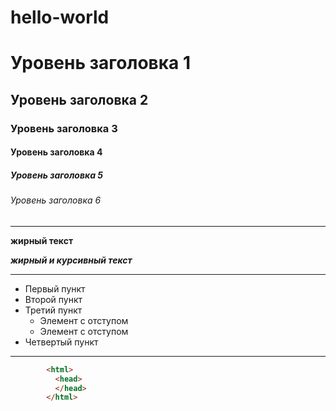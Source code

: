 # hello-world

# Уровень заголовка 1  

## Уровень заголовка 2  

### Уровень заголовка 3  

#### Уровень заголовка 4  

##### Уровень заголовка 5  

###### Уровень заголовка 6  

***

**жирный текст**  

***жирный и курсивный текст***  

***

- Первый пункт
- Второй пункт
- Третий пункт
  - Элемент с отступом
  - Элемент с отступом
- Четвертый пункт

***

```html
        <html>
          <head>
          </head>
        </html>
```
